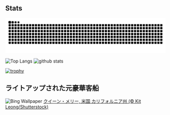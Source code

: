 ## Stats
<picture>
  <source media="(prefers-color-scheme: dark)" srcset="https://raw.githubusercontent.com/ba230t/ba230t/output/github-contribution-grid-snake-dark.svg">
  <source media="(prefers-color-scheme: light)" srcset="https://raw.githubusercontent.com/ba230t/ba230t/output/github-contribution-grid-snake.svg">
  <img alt="github contribution grid snake animation" src="https://raw.githubusercontent.com/ba230t/ba230t/output/github-contribution-grid-snake.svg">
</picture>

<p align="left">
  <img alt="Top Langs" height="150px" src="https://github-readme-stats.vercel.app/api/top-langs/?username=ba230t&layout=compact&theme=transparent" />
  <img alt="github stats" height="150px" src="https://github-readme-stats.vercel.app/api?username=ba230t&theme=transparent" />
</p>

[![trophy](https://github-profile-trophy.vercel.app/?username=ba230t&theme=transparent&column=7)](https://github.com/ryo-ma/github-profile-trophy)


<!-- Bing Wallpaper Start -->
## ライトアップされた元豪華客船
![Bing Wallpaper](https://www.bing.com/th?id=OHR.QueenMary_JA-JP3893109028_1920x1080.jpg&rf=LaDigue_1920x1080.jpg&pid=hp)
[クイーン・メリー, 米国 カリフォルニア州 (© Kit Leong/Shutterstock)](https://www.bing.com/search?q=%E3%82%AF%E3%82%A4%E3%83%BC%E3%83%B3%E3%83%BB%E3%83%A1%E3%83%AA%E3%83%BC&form=hpcapt&filters=HpDate%3a%2220251023_1500%22)
<!-- Bing Wallpaper End -->
